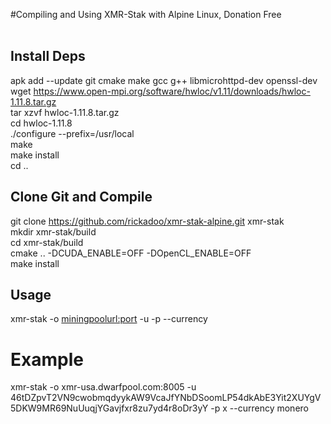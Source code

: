 #Compiling and Using XMR-Stak with Alpine Linux, Donation Free<br><br>

## Install Deps 
apk add --update git cmake make gcc g++ libmicrohttpd-dev openssl-dev <br>
wget https://www.open-mpi.org/software/hwloc/v1.11/downloads/hwloc-1.11.8.tar.gz <br>
tar xzvf hwloc-1.11.8.tar.gz <br>
cd hwloc-1.11.8 <br>
./configure --prefix=/usr/local <br>
make <br>
make install <br>
cd .. <br>

## Clone Git and Compile 

git clone https://github.com/rickadoo/xmr-stak-alpine.git xmr-stak <br>
mkdir xmr-stak/build <br>
cd xmr-stak/build <br>
cmake .. -DCUDA_ENABLE=OFF -DOpenCL_ENABLE=OFF <br>
make install <br>

## Usage 

xmr-stak -o <miningpoolurl:port> -u <wallet address> -p <password> --currency <cointomine> <br>
  
# Example 

xmr-stak -o xmr-usa.dwarfpool.com:8005 -u 46tDZpvT2VN9cwobmqdyykAW9VcaJfYNbDSoomLP54dkAbE3Yit2XUYgV5DKW9MR69NuUuqjYGavjfxr8zu7yd4r8oDr3yY -p x --currency monero
